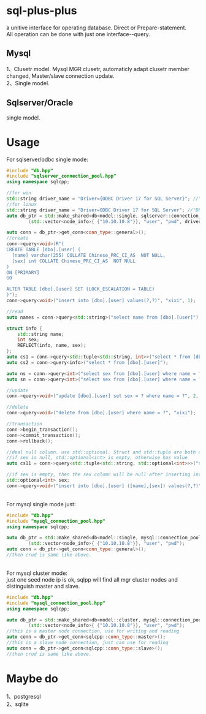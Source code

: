 # sql-plus-plus
a unitive interface for operating database. Direct or Prepare-statement.
</br>All operation can be done with just one interface--query.

## Mysql
1、Clusetr model. Mysql MGR clusetr, automaticly adapt clusetr member changed, Master/slave connection update.
</br>2、Single model.

## Sqlserver/Oracle
single model.

# Usage
For sqlserver/odbc single mode:
```c++
#include "db.hpp"
#include "sqlserver_connection_pool.hpp"
using namespace sqlcpp;

//for win
std::string driver_name = "Driver={ODBC Driver 17 for SQL Server}"; //"DRIVER={SQL Server}"
//for linux
std::string driver_name = "Driver=ODBC Driver 17 for SQL Server"; //"DRIVER={SQL Server}"
auto db_ptr = std::make_shared<db<model::single, sqlserver::connection_pool>>
		(std::vector<node_info>{ {"10.10.10.8"}}, "user", "pwd", driver_name);

auto conn = db_ptr->get_conn<conn_type::general>();
//create
conn->query<void>(R"(
CREATE TABLE [dbo].[user] (
  [name] varchar(255) COLLATE Chinese_PRC_CI_AS  NOT NULL,
  [sex] int COLLATE Chinese_PRC_CI_AS  NOT NULL
)  
ON [PRIMARY]
GO

ALTER TABLE [dbo].[user] SET (LOCK_ESCALATION = TABLE)
)");
conn->query<void>("insert into [dbo].[user] values(?,?)", "xixi", 1);

//read
auto names = conn->query<std::string>("select name from [dbo].[user]");

struct info {
	std::string name;
	int sex;
	REFLECT(info, name, sex);
};
auto cs1 = conn->query<std::tuple<std::string, int>>("select * from [dbo].[user]");
auto cs2 = conn->query<info>("select * from [dbo].[user]");

auto ns = conn->query<int>("select sex from [dbo].[user] where name = ?", "xixi");
auto sn = conn->query<int>("select sex from [dbo].[user] where name = ? and sex = ?", "xixi", 1);

//update
conn->query<void>("update [dbo].[user] set sex = ? where name = ?", 2, "xixi");

//delete
conn->query<void>("delete from [dbo].[user] where name = ?", "xixi");

//transaction
conn->begin_transaction();
conn->commit_transaction();
conn->rollback();

//deal null column. use std::optional. Struct and std::tuple are both ok.
//if sex is null, std::optional<int> is empty, otherwise has value
auto cs11 = conn->query<std::tuple<std::string, std::optional<int>>>("select * from [dbo].[user]");

//if sex is empty, then the sex column will be null after inserting into
std::optional<int> sex;
conn->query<void>("insert into [dbo].[user] ([name],[sex]) values(?,?)", "xixi", sex);
```
</br>For mysql single mode just:

```c++
#include "db.hpp"
#include "mysql_connection_pool.hpp"
using namespace sqlcpp;

auto db_ptr = std::make_shared<db<model::single, mysql::connection_pool>>
		(std::vector<node_info>{ {"10.10.10.8"}}, "user", "pwd");
auto conn = db_ptr->get_conn<conn_type::general>();
//then crud is same like above.
```

</br>For mysql cluster mode:
</br>just one seed node ip is ok, sqlpp will find all mgr cluster nodes and distinguish master and slave.

```c++
#include "db.hpp"
#include "mysql_connection_pool.hpp"
using namespace sqlcpp;

auto db_ptr = std::make_shared<db<model::cluster, mysql::connection_pool>>
        (std::vector<node_info>{ {"10.10.10.8"}}, "user", "pwd");
//this is a master node connection, use for writing and reading
auto conn = db_ptr->get_conn<sqlcpp::conn_type::master>();
//this is a slave node connection, just can use for reading
auto conn = db_ptr->get_conn<sqlcpp::conn_type::slave>(); 
//then crud is same like above.
```

# Maybe do
1、postgresql
</br>2、sqlite

